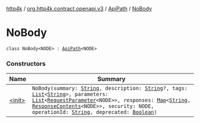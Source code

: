 [http4k](../../../index.md) / [org.http4k.contract.openapi.v3](../../index.md) / [ApiPath](../index.md) / [NoBody](./index.md)

# NoBody

`class NoBody<NODE> : `[`ApiPath`](../index.md)`<NODE>`

### Constructors

| Name | Summary |
|---|---|
| [&lt;init&gt;](-init-.md) | `NoBody(summary: `[`String`](https://kotlinlang.org/api/latest/jvm/stdlib/kotlin/-string/index.html)`, description: `[`String`](https://kotlinlang.org/api/latest/jvm/stdlib/kotlin/-string/index.html)`?, tags: `[`List`](https://kotlinlang.org/api/latest/jvm/stdlib/kotlin.collections/-list/index.html)`<`[`String`](https://kotlinlang.org/api/latest/jvm/stdlib/kotlin/-string/index.html)`>, parameters: `[`List`](https://kotlinlang.org/api/latest/jvm/stdlib/kotlin.collections/-list/index.html)`<`[`RequestParameter`](../../-request-parameter/index.md)`<NODE>>, responses: `[`Map`](https://kotlinlang.org/api/latest/jvm/stdlib/kotlin.collections/-map/index.html)`<`[`String`](https://kotlinlang.org/api/latest/jvm/stdlib/kotlin/-string/index.html)`, `[`ResponseContents`](../../-response-contents/index.md)`<NODE>>, security: NODE, operationId: `[`String`](https://kotlinlang.org/api/latest/jvm/stdlib/kotlin/-string/index.html)`, deprecated: `[`Boolean`](https://kotlinlang.org/api/latest/jvm/stdlib/kotlin/-boolean/index.html)`)` |
